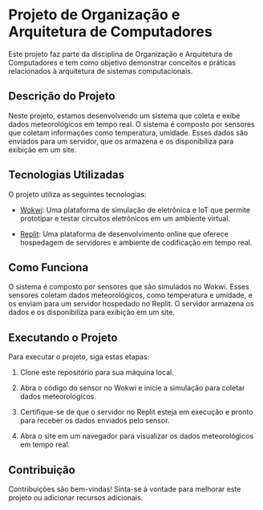 # Projeto de Organização e Arquitetura de Computadores

Este projeto faz parte da disciplina de Organização e Arquitetura de Computadores e tem como objetivo demonstrar conceitos e práticas relacionados à arquitetura de sistemas computacionais.

## Descrição do Projeto

Neste projeto, estamos desenvolvendo um sistema que coleta e exibe dados meteorológicos em tempo real. O sistema é composto por sensores que coletam informações como temperatura, umidade. Esses dados são enviados para um servidor, que os armazena e os disponibiliza para exibição em um site.

## Tecnologias Utilizadas

O projeto utiliza as seguintes tecnologias:

- [Wokwi](https://wokwi.com/): Uma plataforma de simulação de eletrônica e IoT que permite prototipar e testar circuitos eletrônicos em um ambiente virtual.

- [Replit](https://replit.com/): Uma plataforma de desenvolvimento online que oferece hospedagem de servidores e ambiente de codificação em tempo real.

## Como Funciona

O sistema é composto por sensores que são simulados no Wokwi. Esses sensores coletam dados meteorológicos, como temperatura e umidade, e os enviam para um servidor hospedado no Replit. O servidor armazena os dados e os disponibiliza para exibição em um site.

## Executando o Projeto

Para executar o projeto, siga estas etapas:

1. Clone este repositório para sua máquina local.

2. Abra o código do sensor no Wokwi e inicie a simulação para coletar dados meteorológicos.

3. Certifique-se de que o servidor no Replit esteja em execução e pronto para receber os dados enviados pelo sensor.

4. Abra o site em um navegador para visualizar os dados meteorológicos em tempo real.

## Contribuição

Contribuições são bem-vindas! Sinta-se à vontade para melhorar este projeto ou adicionar recursos adicionais.


